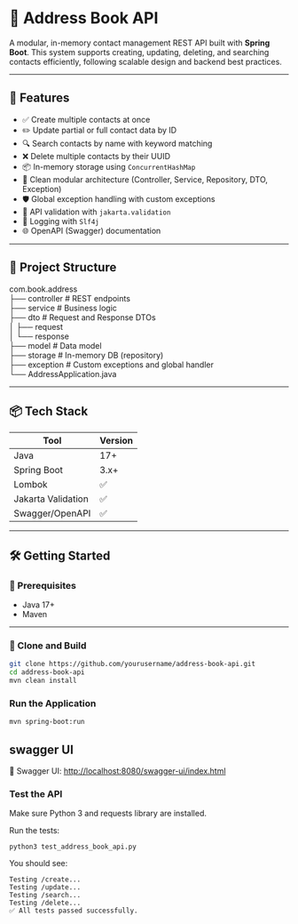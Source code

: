 # 📒 Address Book API

A modular, in-memory contact management REST API built with **Spring Boot**. This system supports creating, updating, deleting, and searching contacts efficiently, following scalable design and backend best practices.

---

## 🚀 Features

- ✅ Create multiple contacts at once
- ✏️ Update partial or full contact data by ID
- 🔍 Search contacts by name with keyword matching
- ❌ Delete multiple contacts by their UUID
- 📦 In-memory storage using `ConcurrentHashMap`
- 🧩 Clean modular architecture (Controller, Service, Repository, DTO, Exception)
- 🛡️ Global exception handling with custom exceptions
- 📄 API validation with `jakarta.validation`
- 📝 Logging with `Slf4j`
- 🌐 OpenAPI (Swagger) documentation

---

## 🧱 Project Structure

com.book.address    
├── controller # REST endpoints     
├── service # Business logic     
├── dto # Request and Response DTOs      
│ ├── request  
│ └── response   
├── model # Data model    
├── storage # In-memory DB (repository)    
├── exception # Custom exceptions and global handler    
└── AddressApplication.java


---

## 📦 Tech Stack

| Tool            | Version  |
|-----------------|----------|
| Java            | 17+      |
| Spring Boot     | 3.x+     |
| Lombok          | ✅       |
| Jakarta Validation | ✅     |
| Swagger/OpenAPI | ✅       |

---

## 🛠️ Getting Started

### 🔗 Prerequisites

- Java 17+
- Maven

---

### 🧪 Clone and Build

```bash
git clone https://github.com/yourusername/address-book-api.git
cd address-book-api
mvn clean install
```

### Run the Application

```bash
mvn spring-boot:run
```



## swagger UI

📘 Swagger UI: [http://localhost:8080/swagger-ui/index.html](http://localhost:8080/swagger-ui/index.html)



### Test the API

Make sure Python 3 and requests library are installed.

Run the tests:

```
python3 test_address_book_api.py
```

You should see:

```
Testing /create... 
Testing /update...
Testing /search...
Testing /delete...
✅ All tests passed successfully.
```